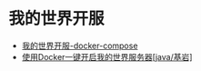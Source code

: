 # 我的世界开服
- [我的世界开服-docker-compose](./我的世界开服-docker-compose.md)
- [使用Docker一键开启我的世界服务器[java/基岩]](./使用Docker一键开启我的世界服务器.md)
